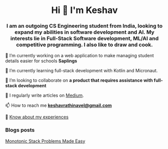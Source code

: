 <h1 align="center">Hi 👋 I'm Keshav</h1>
<h3 align="center">I am an outgoing CS Engineering student from India, looking to expand my abilities in software development and AI. My interests lie in Full-Stack Software development, ML/AI and competitive programming. I also like to draw and cook.</h3>

🔭 I’m currently working on a web application to make managing student details easier for schools **Saplings**

🌱 I’m currently learning full-stack development with Kotlin and Micronaut.

👯 I’m looking to collaborate on **a product that requires assistance with full-stack development**

📝 I regularly write articles on [Medium](https://medium.com/@keshavrathinavel).

📫 How to reach me **keshavrathinavel@gmail.com**

📄 [Know about my experiences ](https://drive.google.com/drive/u/0/folders/1c7qoGgcp92oHzizTFc-PyR3GPzK5ecMU)

### Blogs posts
<!-- BLOG-POST-LIST:START -->
[Monotonic Stack Problems Made Easy](https://medium.com/@keshavrathinavel/leetcodes-monotonic-stack-problems-and-how-to-solve-them-made-easy-1c73c2d6d437)
<!-- BLOG-POST-LIST:END -->

